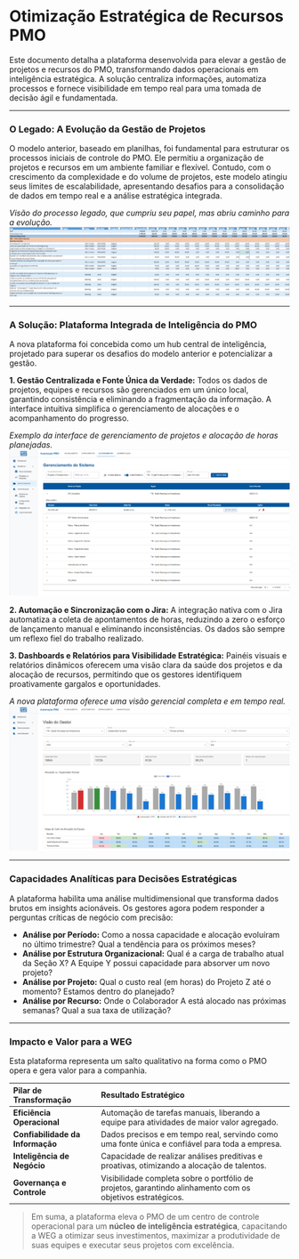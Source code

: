 # Otimização Estratégica de Recursos PMO

Este documento detalha a plataforma desenvolvida para elevar a gestão de projetos e recursos do PMO, transformando dados operacionais em inteligência estratégica. A solução centraliza informações, automatiza processos e fornece visibilidade em tempo real para uma tomada de decisão ágil e fundamentada.

---

### O Legado: A Evolução da Gestão de Projetos

O modelo anterior, baseado em planilhas, foi fundamental para estruturar os processos iniciais de controle do PMO. Ele permitiu a organização de projetos e recursos em um ambiente familiar e flexível. Contudo, com o crescimento da complexidade e do volume de projetos, este modelo atingiu seus limites de escalabilidade, apresentando desafios para a consolidação de dados em tempo real e a análise estratégica integrada.

*Visão do processo legado, que cumpriu seu papel, mas abriu caminho para a evolução.*
![Visão do processo legado baseado em planilhas](docs/images/antes_excel.png)

---

### A Solução: Plataforma Integrada de Inteligência do PMO

A nova plataforma foi concebida como um hub central de inteligência, projetado para superar os desafios do modelo anterior e potencializar a gestão.

**1. Gestão Centralizada e Fonte Única da Verdade:**
Todos os dados de projetos, equipes e recursos são gerenciados em um único local, garantindo consistência e eliminando a fragmentação da informação. A interface intuitiva simplifica o gerenciamento de alocações e o acompanhamento do progresso.

*Exemplo da interface de gerenciamento de projetos e alocação de horas planejadas.*
![Interface de gerenciamento](docs/images/depois_gerenciamento.png)

**2. Automação e Sincronização com o Jira:**
A integração nativa com o Jira automatiza a coleta de apontamentos de horas, reduzindo a zero o esforço de lançamento manual e eliminando inconsistências. Os dados são sempre um reflexo fiel do trabalho realizado.

**3. Dashboards e Relatórios para Visibilidade Estratégica:**
Painéis visuais e relatórios dinâmicos oferecem uma visão clara da saúde dos projetos e da alocação de recursos, permitindo que os gestores identifiquem proativamente gargalos e oportunidades.

*A nova plataforma oferece uma visão gerencial completa e em tempo real.*
![Dashboard de Visão do Gestor na nova plataforma](docs/images/depois_dashboard.png)

---

### Capacidades Analíticas para Decisões Estratégicas

A plataforma habilita uma análise multidimensional que transforma dados brutos em insights acionáveis. Os gestores agora podem responder a perguntas críticas de negócio com precisão:

- **Análise por Período:** Como a nossa capacidade e alocação evoluíram no último trimestre? Qual a tendência para os próximos meses?
- **Análise por Estrutura Organizacional:** Qual é a carga de trabalho atual da Seção X? A Equipe Y possui capacidade para absorver um novo projeto?
- **Análise por Projeto:** Qual o custo real (em horas) do Projeto Z até o momento? Estamos dentro do planejado?
- **Análise por Recurso:** Onde o Colaborador A está alocado nas próximas semanas? Qual a sua taxa de utilização?

---

### Impacto e Valor para a WEG

Esta plataforma representa um salto qualitativo na forma como o PMO opera e gera valor para a companhia.

| Pilar de Transformação | Resultado Estratégico |
| :--- | :--- |
| **Eficiência Operacional** | Automação de tarefas manuais, liberando a equipe para atividades de maior valor agregado. |
| **Confiabilidade da Informação** | Dados precisos e em tempo real, servindo como uma fonte única e confiável para toda a empresa. |
| **Inteligência de Negócio** | Capacidade de realizar análises preditivas e proativas, otimizando a alocação de talentos. |
| **Governança e Controle** | Visibilidade completa sobre o portfólio de projetos, garantindo alinhamento com os objetivos estratégicos. |

> Em suma, a plataforma eleva o PMO de um centro de controle operacional para um **núcleo de inteligência estratégica**, capacitando a WEG a otimizar seus investimentos, maximizar a produtividade de suas equipes e executar seus projetos com excelência.